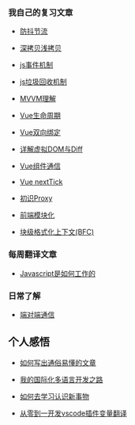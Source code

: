 ### 我自己的复习文章

- [防抖节流](./myArticle/防抖节流.md)

- [深拷贝浅拷贝](./myArticle/深拷贝浅拷贝.md)

- [js事件机制](./myArticle/js事件机制.md)

- [js垃圾回收机制](./myArticle/js垃圾回收机制.md)

- [MVVM理解](./myArticle/MVVM.md)

- [Vue生命周期](./myArticle/生命周期.md)

- [Vue双向绑定](./myArticle/Vue双向绑定.md)

- [详解虚拟DOM与Diff](./myArticle/详解虚拟DOM与Diff.md)

- [Vue组件通信](./myArticle/Vue组件通信.md)

- [Vue nextTick](./myArticle/Vue的nextTick.md)

- [初识Proxy](./myArticle/初识Proxy.md)

- [前端模块化](./myArticle/前端模块化.md)

- [块级格式化上下文(BFC)](./myArticle/块级格式化上下文(BFC).md)


### 每周翻译文章

- [Javascript是如何工作的](./translateArticle/week1.md)

### 日常了解
- [端对端通信](./dailyArticle/%E7%AB%AF%E5%AF%B9%E7%AB%AF%E5%8A%A0%E5%AF%86.md)

## 个人感悟

- [如何写出通俗易懂的文章](./myArticle/如何写出通俗易懂的文章.md)

- [我的国际化多语言开发之路](./myArticle/工业革命--我的多语言开发之路(内附神器).md)

- [如何去学习认识新事物](./myArticle/如何去学习认识新事物.md)

- [从零到一开发vscode插件变量翻译](./myArticle/从零到一开发vscode插件变量翻译.md)